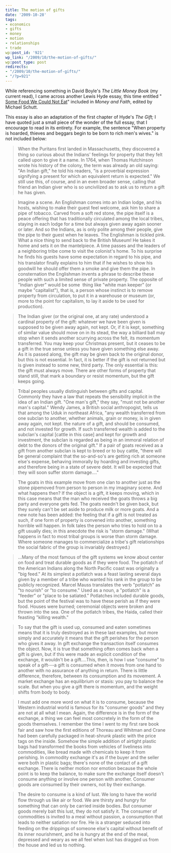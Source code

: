 ```yaml
---
title: The motion of gifts
date: '2009-10-28'
tags:
- economics
- gifts
- money
- motion
- relationships
- trade
wp:post_id: '921'
wp_link: "/2009/10/the-motion-of-gifts/"
wp:post_type: post
redirects:
- "/2009/10/the-motion-of-gifts/"
- "/?p=921"
---
```


While referencing something in David Boyle's _The Little Money Book_ (my current read), I came across another Lewis Hyde essay, this time entitled " [Some Food We Could Not Eat](http://books.google.com/books?id=xy9S_PT4U0YC&lpg=PA48&ots=bTCu__a6-k&dq=william%20bloom%20people%20do%20not%20work%20and%20create%20the%20economy%20because%20they%20want%20to%20support%20the%20economy.&pg=PA48#v=onepage&q=william%20bloom%20people%20do%20not%20work%20and%20create%20the%20economy%20because%20they%20want%20to%20support%20the%20economy.&f=false)" included in _Money and Faith_, edited by Michael Schutt.

This essay is also an adaptation of the first chapter of Hyde's _The Gift;_ I have quoted just a small piece of the wonder of the full essay, that I encourage to read in its entirety. For example, the sentence "When property is hoarded, thieves and beggars begin to be born to rich men's wives." is not included below:

> When the Puritans ﬁrst landed in Massachusetts, they discovered a thing so curious about the Indians' feelings for property that they felt called upon to give it a name. In 1764, when Thomas Hutchinson wrote his history of the colony, the term was already an old saying: "An Indian gift," he told his readers, "is a proverbial expression signifying a present for which an equivalent return is expected." We still use this, of course, and in an even broader sense, calling that friend an Indian giver who is so uncivilized as to ask us to return a gift he has given.

>

> Imagine a scene. An Englishman comes into an Indian lodge, and his hosts, wishing to make their guest feel welcome, ask him to share a pipe of tobacco. Carved from a soft red stone, the pipe itself is a peace offering that has traditionally circulated among the local tribes, staying in each lodge for a time but always given away again sooner or later. And so the Indians, as is only polite among their people, give the pipe to their guest when he leaves. The Englishman is tickled pink. What a nice thing to send back to the British Museum! He takes it home and sets it on the mantelpiece. A time passes and the leaders of a neighboring tribe come to visit the colonist's home. To his surprise he ﬁnds his guests have some expectation in regard to his pipe, and his translator ﬁnally explains to him that if he wishes to show his goodwill he should offer them a smoke and give them the pipe. In consternation the Englishman invents a phrase to describe these people with such a limited sense of private property. The opposite of "Indian giver" would be some  thing like "white man keeper" (or maybe "capitalist"), that is, a person whose instinct is to remove property from circulation, to put it in a warehouse or museum (or, more to the point for capitalism, to lay it aside to be used for production).

>

> The Indian giver (or the original one, at any rate) understood a cardinal property of the gift: whatever we have been given is supposed to be given away again, not kept. Or, if it is kept, something of similar value should move on in its stead, the way a billiard ball may stop when it sends another scurrying across the felt, its momentum transferred. You may keep your Christmas present, but it ceases to be a gift in the true sense unless you have given something else away. As it is passed along, the gift may be given back to the original donor, but this is not essential. In fact, it is better if the gift is not returned but is given instead to some new, third party. The only essential is this: the gift must always move. There are other forms of property that stand still, that mark a boundary or resist momentum, but the gift keeps going.

>

> Tribal peoples usually distinguish between gifts and capital. Commonly they have a law that repeats the sensibility implicit in the idea of an Indian gift. "One man's gift," they say, "must not be another man's capital." Wendy James, a British social anthropogist, tells us that among the Uduk in northeast Africa, "any wealth transferred from one subclan to another, whether animals, grain or money, is in given away again, not kept. the nature of a gift, and should be consumed, and not invested for growth. If such transferred wealth is added to the subclan's capital [cattle in this case] and kept for growth and investment, the subclan is regarded as being in an immoral relation of debt to the donors of the original gift." If a pair of goats received as a gift from another subclan is kept to breed or to buy cattle, "there will be general complaint that the so-and-so's are getting rich at someone else's expense, behaving immorally by hoarding and investing gifts, and therefore being in a state of severe debt. It will be expected that they will soon suffer storm damage...."

>

> The goats in this example move from one clan to another just as the stone pipemoved from person to person in my imaginary scene. And what happens then? If the object is a gift, it keeps moving, which in this case means that the man who received the goats throws a big party and everyone gets fed. The goats needn't be given back, but they surely can't be set aside to produce milk or more goats. And a new note has been added: the feeling that if a gift is not treated as such, if one form of property is convened into another, something horrible will happen. In folk tales the person who tries to hold on to a gift usually dies; in this anecdote the risk is "storm damage." (What happens in fact to most tribal groups is worse than storm damage. Where someone manages to commercialize a tribe's gift relationships the social fabric of the group is invariably destroyed.)

>

> ...Many of the most famous of the gift systems we know about center on food and treat durable goods as if they were food. The potlatch of the American Indians along the North Paciﬁc coast was originally a "big feed." At its simplest a potlatch was a feast lasting several days given by a member of a tribe who wanted his rank in the group to be publicly recognized. Marcel Mauss translates the verb "potlatch" as "to nourish" or "to consume." Used as a noun, a "potlatch" is a "feeder" or "place to be satiated." Potlatches included durable goods, but the point of the festival was to have these perish as if they were food. Houses were burned; ceremonial objects were broken and thrown into the sea. One of the potlatch tribes, the Haida, called their feasting "killing wealth."

>

> To say that the gift is used up, consumed and eaten sometimes means that it is truly destroyed as in these last examples, but more simply and accurately it means that the gift perishes for the person who gives it away. In gift exchange the transaction itself consumes the object. Now, it is true that something often comes back when a gift is given, but if this were made an explicit condition of the exchange, it wouldn't be a gift....This, then, is how I use "consume" to speak of a gift---a gift is consumed when it moves from one hand to another with no assurance of anything in return. There is little difference, therefore, between its consumption and its movement. A market exchange has an equilibrium or stasis: you pay to balance the scale. But when you give a gift there is momentum, and the weight shifts from body to body.

>

> I must add one more word on what it is to consume, because the Western industrial world is famous for its "consumer goods" and they are not at all what I mean. Again, the difference is in the form of the exchange, a thing we can feel most concretely in the form of the goods themselves. I remember the time I went to my ﬁrst rare book fair and saw how the ﬁrst editions of Thoreau and Whitman and Crane had been carefully packaged in heat-shrunk plastic with the price tags on the inside. Somehow the simple addition of airtight plastic bags had transformed the books from vehicles of liveliness into commodities, like bread made with chemicals to keep it from perishing. In commodity exchange it's as if the buyer and the seller were both in plastic bags; there's none of the contact of a gift exchange. There is neither motion nor emotion because the whole point is to keep the balance, to make sure the exchange itself doesn't consume anything or involve one person with another. Consumer goods are consumed by their owners, not by their exchange.

>

> The desire to consume is a kind of lust. We long to have the world ﬂow through us like air or food. We are thirsty and hungry for something that can only be carried inside bodies. But consumer goods merely bait this lust, they do not satisfy it. The consumer of commodities is invited to a meal without passion, a consumption that leads to neither satiation nor ﬁre. He is a stranger seduced into feeding on the drippings of someone else's capital without beneﬁt of its inner nourishment, and he is hungry at the end of the meal, depressed and weary as we all feel when lust has dragged us from the house and led us to nothing.
